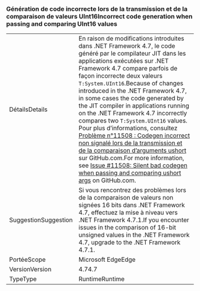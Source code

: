 ### <a name="incorrect-code-generation-when-passing-and-comparing-uint16-values"></a><span data-ttu-id="285cf-101">Génération de code incorrecte lors de la transmission et de la comparaison de valeurs UInt16</span><span class="sxs-lookup"><span data-stu-id="285cf-101">Incorrect code generation when passing and comparing UInt16 values</span></span>

|   |   |
|---|---|
|<span data-ttu-id="285cf-102">Détails</span><span class="sxs-lookup"><span data-stu-id="285cf-102">Details</span></span>|<span data-ttu-id="285cf-103">En raison de modifications introduites dans .NET Framework 4.7, le code généré par le compilateur JIT dans les applications exécutées sur .NET Framework 4.7 compare parfois de façon incorrecte deux valeurs <code>T:System.UInt16</code>.</span><span class="sxs-lookup"><span data-stu-id="285cf-103">Because of changes introduced in the .NET Framework 4.7, in some cases the code generated by the JIT compiler in applications running on the .NET Framework 4.7 incorrectly compares two <code>T:System.UInt16</code> values.</span></span> <span data-ttu-id="285cf-104">Pour plus d’informations, consultez [Problème n°11508 : Codegen incorrect non signalé lors de la transmission et de la comparaison d’arguments ushort](https://github.com/dotnet/coreclr/issues/11508) sur GitHub.com.</span><span class="sxs-lookup"><span data-stu-id="285cf-104">For more information, see [Issue #11508: Silent bad codegen when passing and comparing ushort args](https://github.com/dotnet/coreclr/issues/11508) on GitHub.com.</span></span>|
|<span data-ttu-id="285cf-105">Suggestion</span><span class="sxs-lookup"><span data-stu-id="285cf-105">Suggestion</span></span>|<span data-ttu-id="285cf-106">Si vous rencontrez des problèmes lors de la comparaison de valeurs non signées 16 bits dans .NET Framework 4.7, effectuez la mise à niveau vers .NET Framework 4.7.1.</span><span class="sxs-lookup"><span data-stu-id="285cf-106">If you encounter issues in the comparison of 16-bit unsigned values in the .NET Framework 4.7, upgrade to the .NET Framework 4.7.1.</span></span>|
|<span data-ttu-id="285cf-107">Portée</span><span class="sxs-lookup"><span data-stu-id="285cf-107">Scope</span></span>|<span data-ttu-id="285cf-108">Microsoft Edge</span><span class="sxs-lookup"><span data-stu-id="285cf-108">Edge</span></span>|
|<span data-ttu-id="285cf-109">Version</span><span class="sxs-lookup"><span data-stu-id="285cf-109">Version</span></span>|<span data-ttu-id="285cf-110">4.7</span><span class="sxs-lookup"><span data-stu-id="285cf-110">4.7</span></span>|
|<span data-ttu-id="285cf-111">Type</span><span class="sxs-lookup"><span data-stu-id="285cf-111">Type</span></span>|<span data-ttu-id="285cf-112">Runtime</span><span class="sxs-lookup"><span data-stu-id="285cf-112">Runtime</span></span>|

